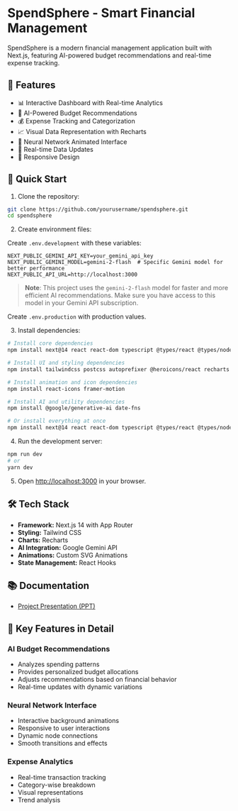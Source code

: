 # SpendSphere - Smart Financial Management

SpendSphere is a modern financial management application built with Next.js, featuring AI-powered budget recommendations and real-time expense tracking.

## 🌟 Features

- 📊 Interactive Dashboard with Real-time Analytics
- 🤖 AI-Powered Budget Recommendations
- 💰 Expense Tracking and Categorization
- 📈 Visual Data Representation with Recharts
- 🧠 Neural Network Animated Interface
- 🔄 Real-time Data Updates
- 📱 Responsive Design

## 🚀 Quick Start

1. Clone the repository:
```bash
git clone https://github.com/yourusername/spendsphere.git
cd spendsphere
```

2. Create environment files:

Create `.env.development` with these variables:
```env
NEXT_PUBLIC_GEMINI_API_KEY=your_gemini_api_key
NEXT_PUBLIC_GEMINI_MODEL=gemini-2-flash  # Specific Gemini model for better performance
NEXT_PUBLIC_API_URL=http://localhost:3000
```

> **Note**: This project uses the `gemini-2-flash` model for faster and more efficient AI recommendations. Make sure you have access to this model in your Gemini API subscription.

Create `.env.production` with production values.

3. Install dependencies:
```bash
# Install core dependencies
npm install next@14 react react-dom typescript @types/react @types/node

# Install UI and styling dependencies
npm install tailwindcss postcss autoprefixer @heroicons/react recharts

# Install animation and icon dependencies
npm install react-icons framer-motion

# Install AI and utility dependencies
npm install @google/generative-ai date-fns

# Or install everything at once
npm install next@14 react react-dom typescript @types/react @types/node tailwindcss postcss autoprefixer @heroicons/react recharts react-icons framer-motion @google/generative-ai date-fns
```

4. Run the development server:
```bash
npm run dev
# or
yarn dev
```

5. Open [http://localhost:3000](http://localhost:3000) in your browser.

## 🛠️ Tech Stack

- **Framework:** Next.js 14 with App Router
- **Styling:** Tailwind CSS
- **Charts:** Recharts
- **AI Integration:** Google Gemini API
- **Animations:** Custom SVG Animations
- **State Management:** React Hooks


## 📚 Documentation

- [Project Presentation (PPT)](./ppt/SpendSphere.pptx)


## 🎯 Key Features in Detail

### AI Budget Recommendations
- Analyzes spending patterns
- Provides personalized budget allocations
- Adjusts recommendations based on financial behavior
- Real-time updates with dynamic variations

### Neural Network Interface
- Interactive background animations
- Responsive to user interactions
- Dynamic node connections
- Smooth transitions and effects

### Expense Analytics
- Real-time transaction tracking
- Category-wise breakdown
- Visual representations
- Trend analysis
